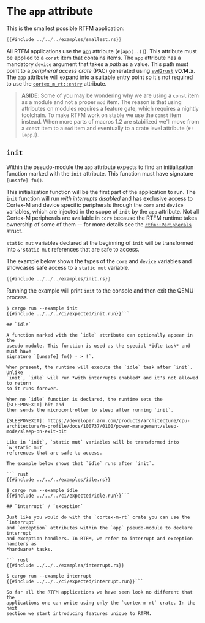 # The `app` attribute

This is the smallest possible RTFM application:

``` rust
{{#include ../../../examples/smallest.rs}}
```

All RTFM applications use the [`app`] attribute (`#[app(..)]`). This attribute
must be applied to a `const` item that contains items. The `app` attribute has
a mandatory `device` argument that takes a *path* as a value. This path must
point to a *peripheral access crate* (PAC) generated using [`svd2rust`]
**v0.14.x**. The `app` attribute will expand into a suitable entry point so it's
not required to use the [`cortex_m_rt::entry`] attribute.

[`app`]: ../../api/cortex_m_rtfm_macros/attr.app.html
[`svd2rust`]: https://crates.io/crates/svd2rust
[`cortex_m_rt::entry`]: ../../api/cortex_m_rt_macros/attr.entry.html

> **ASIDE**: Some of you may be wondering why we are using a `const` item as a
> module and not a proper `mod` item. The reason is that using attributes on
> modules requires a feature gate, which requires a nightly toolchain. To make
> RTFM work on stable we use the `const` item instead. When more parts of macros
> 1.2 are stabilized we'll move from a `const` item to a `mod` item and
> eventually to a crate level attribute (`#![app]`).

## `init`

Within the pseudo-module the `app` attribute expects to find an initialization
function marked with the `init` attribute. This function must have signature
`[unsafe] fn()`.

This initialization function will be the first part of the application to run.
The `init` function will run *with interrupts disabled* and has exclusive access
to Cortex-M and device specific peripherals through the `core` and `device`
variables, which are injected in the scope of `init` by the `app` attribute. Not
all Cortex-M peripherals are available in `core` because the RTFM runtime takes
ownership of some of them -- for more details see the [`rtfm::Peripherals`]
struct.

`static mut` variables declared at the beginning of `init` will be transformed
into `&'static mut` references that are safe to access.

[`rtfm::Peripherals`]: ../../api/rtfm/struct.Peripherals.html

The example below shows the types of the `core` and `device` variables and
showcases safe access to a `static mut` variable.

``` rust
{{#include ../../../examples/init.rs}}
```

Running the example will print `init` to the console and then exit the QEMU
process.

```  console
$ cargo run --example init
{{#include ../../../ci/expected/init.run}}```

## `idle`

A function marked with the `idle` attribute can optionally appear in the
pseudo-module. This function is used as the special *idle task* and must have
signature `[unsafe] fn() - > !`.

When present, the runtime will execute the `idle` task after `init`. Unlike
`init`, `idle` will run *with interrupts enabled* and it's not allowed to return
so it runs forever.

When no `idle` function is declared, the runtime sets the [SLEEPONEXIT] bit and
then sends the microcontroller to sleep after running `init`.

[SLEEPONEXIT]: https://developer.arm.com/products/architecture/cpu-architecture/m-profile/docs/100737/0100/power-management/sleep-mode/sleep-on-exit-bit

Like in `init`, `static mut` variables will be transformed into `&'static mut`
references that are safe to access.

The example below shows that `idle` runs after `init`.

``` rust
{{#include ../../../examples/idle.rs}}
```

``` console
$ cargo run --example idle
{{#include ../../../ci/expected/idle.run}}```

## `interrupt` / `exception`

Just like you would do with the `cortex-m-rt` crate you can use the `interrupt`
and `exception` attributes within the `app` pseudo-module to declare interrupt
and exception handlers. In RTFM, we refer to interrupt and exception handlers as
*hardware* tasks.

``` rust
{{#include ../../../examples/interrupt.rs}}
```

``` console
$ cargo run --example interrupt
{{#include ../../../ci/expected/interrupt.run}}```

So far all the RTFM applications we have seen look no different that the
applications one can write using only the `cortex-m-rt` crate. In the next
section we start introducing features unique to RTFM.
